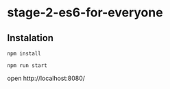 # stage-2-es6-for-everyone

## Instalation

`npm install`

`npm run start`

open http://localhost:8080/
